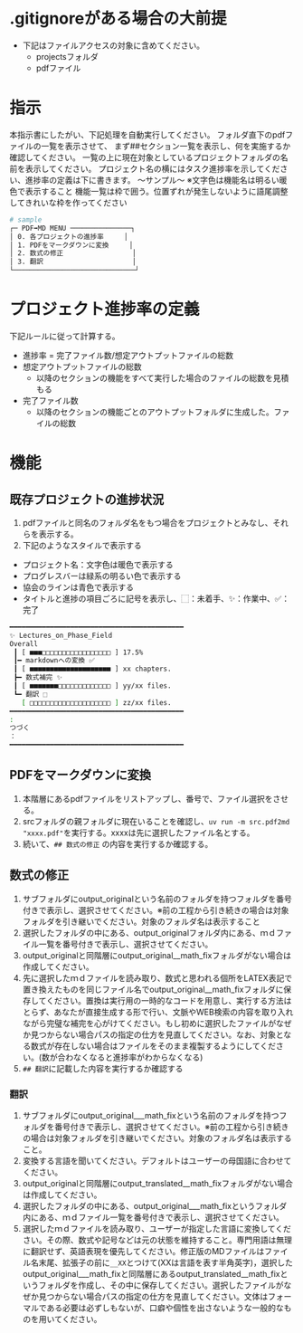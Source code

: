 # .gitignoreがある場合の大前提
- 下記はファイルアクセスの対象に含めてください。
  - projectsフォルダ
  - pdfファイル


# 指示
本指示書にしたがい、下記処理を自動実行してください。
フォルダ直下のpdfファイルの一覧を表示させて、
まず##セクション一覧を表示し、何を実施するか確認してください。
一覧の上に現在対象としているプロジェクトフォルダの名前を表示してください。
プロジェクト名の横にはタスク進捗率を示してください、進捗率の定義は下に書きます。
 ～サンプル～
 ※文字色は機能名は明るい暖色で表示すること
   機能一覧は枠で囲う。位置ずれが発生しないように語尾調整してきれいな枠を作ってください
   ```bash
   # sample
   ┌─ PDF➡MD MENU ───────────────┐
   │ 0. 各プロジェクトの進捗率     │
   │ 1. PDFをマークダウンに変換     │
   │ 2. 数式の修正                 │
   │ 3. 翻訳                      │
   └──────────────────────────────┘
  ```



# プロジェクト進捗率の定義
下記ルールに従って計算する。
- 進捗率 = 完了ファイル数/想定アウトプットファイルの総数
- 想定アウトプットファイルの総数
  - 以降のセクションの機能をすべて実行した場合のファイルの総数を見積もる
- 完了ファイル数
  - 以降のセクションの機能ごとのアウトプットフォルダに生成した。ファイルの総数


# 機能
## 既存プロジェクトの進捗状況
1. pdfファイルと同名のフォルダ名をもつ場合をプロジェクトとみなし、それらを表示する。
1. 下記のようなスタイルで表示する　
  - プロジェクト名：文字色は暖色で表示する
  - プログレスバーは緑系の明るい色で表示する
  - 協会のラインは青色で表示する
  - タイトルと進捗の項目ごろに記号を表示し、⬚：未着手、✨：作業中、✅：完了
```bash
━━━━━━━━━━━━━━━━━━━━━━━━━━━━━━━━━━━━━━━━━━━ 
✨ Lectures_on_Phase_Field
Overall       
 ┃ [ ■■■□□□□□□□□□□□□□□□□□ ] 17.5%
 ┃━ markdownへの変換 ✅
 ┃ [ ■■■■■■■■■■■■■■■■■■■■ ] xx chapters.
 ┣━ 数式補完 ✨
 ┃ [ ■■■■■■■□□□□□□□□□□□□□ ] yy/xx files.
 ┗━ 翻訳 ⬚      
   [ □□□□□□□□□□□□□□□□□□□□ ] zz/xx files.
━━━━━━━━━━━━━━━━━━━━━━━━━━━━━━━━━━━━━━━━━━━ 
:
つづく
：
━━━━━━━━━━━━━━━━━━━━━━━━━━━━━━━━━━━━━━━━━━━ 

```


## PDFをマークダウンに変換
1. 本階層にあるpdfファイルをリストアップし、番号で、ファイル選択をさせる。
1. srcフォルダの親フォルダに現在いることを確認し、`uv run -m src.pdf2md "xxxx.pdf"`を実行する。xxxxは先に選択したファイル名とする。
1. 続いて、`## 数式の修正` の内容を実行するか確認する。

## 数式の修正
1. サブフォルダにoutput_originalという名前のフォルダを持つフォルダを番号付きで表示し、選択させてください。※前の工程から引き続きの場合は対象フォルダを引き継いでください。対象のフォルダ名は表示すること
1. 選択したフォルダの中にある、output_originalフォルダ内にある、ｍｄファイル一覧を番号付きで表示し、選択させてください。
1. output_originalと同階層にoutput_original__math_fixフォルダがない場合は作成してください。
1. 先に選択したｍｄファイルを読み取り、数式と思われる個所をLATEX表記で置き換えたものを同じファイル名でoutput_original__math_fixフォルダに保存してください。置換は実行用の一時的なコードを用意し、実行する方法はとらず、あなたが直接生成する形で行い、文脈やWEB検索の内容を取り入れながら完璧な補完を心がけてください。もし初めに選択したファイルがなぜか見つからない場合パスの指定の仕方を見直してください。なお、対象となる数式が存在しない場合はファイルをそのまま複製するようにしてください。(数が合わなくなると進捗率がわからなくなる)
1. `## 翻訳`に記載した内容を実行するか確認する

### 翻訳
1. サブフォルダにoutput_original___math_fixという名前のフォルダを持つフォルダを番号付きで表示し、選択させてください。※前の工程から引き続きの場合は対象フォルダを引き継いでください。対象のフォルダ名は表示すること。
1. 変換する言語を聞いてください。デフォルトはユーザーの母国語に合わせてください。
1. output_originalと同階層にoutput_translated__math_fixフォルダがない場合は作成してください。
1. 選択したフォルダの中にある、output_original___math_fixというフォルダ内にある、ｍｄファイル一覧を番号付きで表示し、選択させてください。
1. 選択したｍｄファイルを読み取り、ユーザーが指定した言語に変換してください。その際、数式や記号などは元の状態を維持すること。専門用語は無理に翻訳せず、英語表現を優先してください。修正版のMDファイルはファイル名末尾、拡張子の前に`__XX`とつけて(XXは言語を表す半角英字)，選択したoutput_original___math_fixと同階層にあるoutput_translated__math_fixというフォルダを作成し、その中に保存してください。選択したファイルがなぜか見つからない場合パスの指定の仕方を見直してください。文体はフォーマルである必要は必ずしもないが、口癖や個性を出さないような一般的なものを用いてください。

